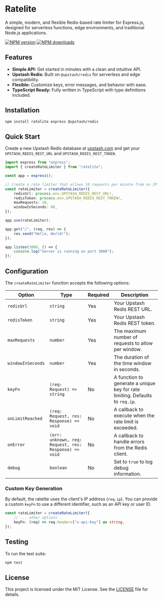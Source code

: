# Ratelite

A simple, modern, and flexible Redis-based rate limiter for Express.js, designed for serverless functions, edge environments, and traditional Node.js applications.

[![NPM version](https://img.shields.io/npm/v/limiter.svg)](https://www.npmjs.com/package/limiter)
[![NPM downloads](https://img.shields.io/npm/dm/limiter.svg)](https://www.npmjs.com/package/limiter)

## Features

- **Simple API:** Get started in minutes with a clean and intuitive API.
- **Upstash Redis:** Built on `@upstash/redis` for serverless and edge compatibility.
- **Flexible:** Customize keys, error messages, and behavior with ease.
- **TypeScript Ready:** Fully written in TypeScript with type definitions included.

## Installation

```bash
npm install ratelite express @upstash/redis
```

## Quick Start

Create a new Upstash Redis database at [upstash.com](https://upstash.com) and get your `UPSTASH_REDIS_REST_URL` and `UPSTASH_REDIS_REST_TOKEN`.

```typescript
import express from "express";
import { createRateLimiter } from "ratelite";

const app = express();

// Create a rate limiter that allows 10 requests per minute from an IP address.
const rateLimiter = createRateLimiter({
	redisUrl: process.env.UPSTASH_REDIS_REST_URL!,
	redisToken: process.env.UPSTASH_REDIS_REST_TOKEN!,
	maxRequests: 10,
	windowInSeconds: 60,
});

app.use(rateLimiter);

app.get("/", (req, res) => {
	res.send("Hello, World!");
});

app.listen(3000, () => {
	console.log("Server is running on port 3000");
});
```

## Configuration

The `createRateLimiter` function accepts the following options:

| Option            | Type                                                  | Required | Description                                                                  |
| ----------------- | ----------------------------------------------------- | -------- | ---------------------------------------------------------------------------- |
| `redisUrl`        | `string`                                              | Yes      | Your Upstash Redis REST URL.                                                 |
| `redisToken`      | `string`                                              | Yes      | Your Upstash Redis REST token.                                               |
| `maxRequests`     | `number`                                              | Yes      | The maximum number of requests to allow per window.                          |
| `windowInSeconds` | `number`                                              | Yes      | The duration of the time window in seconds.                                  |
| `keyFn`           | `(req: Request) => string`                            | No       | A function to generate a unique key for rate limiting. Defaults to `req.ip`. |
| `onLimitReached`  | `(req: Request, res: Response) => void`               | No       | A callback to execute when the rate limit is exceeded.                       |
| `onError`         | `(err: unknown, req: Request, res: Response) => void` | No       | A callback to handle errors from the Redis client.                           |
| `debug`           | `boolean`                                             | No       | Set to `true` to log debug information.                                      |

### Custom Key Generation

By default, the ratelite uses the client's IP address (`req.ip`). You can provide a custom `keyFn` to use a different identifier, such as an API key or user ID.

```typescript
const rateLimiter = createRateLimiter({
	// ... other options
	keyFn: (req) => req.headers["x-api-key"] as string,
});
```

## Testing

To run the test suite:

```bash
npm test
```

## License

This project is licensed under the MIT License. See the [LICENSE](LICENSE) file for details.
